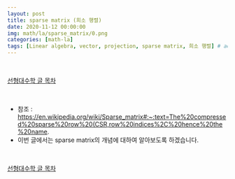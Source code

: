 ```yaml
---
layout: post
title: sparse matrix (희소 행렬)
date: 2020-11-12 00:00:00
img: math/la/sparse_matrix/0.png
categories: [math-la] 
tags: [Linear algebra, vector, projection, sparse matrix, 희소 행렬] # add tag
---
```


<br>

[선형대수학 글 목차](https://gaussian37.github.io/math-la-table/)

<br>

- 참조 : https://en.wikipedia.org/wiki/Sparse_matrix#:~:text=The%20compressed%20sparse%20row%20(CSR,row%20indices%2C%20hence%20the%20name.
- 이번 글에서는 sparse matrix의 개념에 대하여 알아보도록 하겠습니다.




<br>

[선형대수학 글 목차](https://gaussian37.github.io/math-la-table/)

<br>

